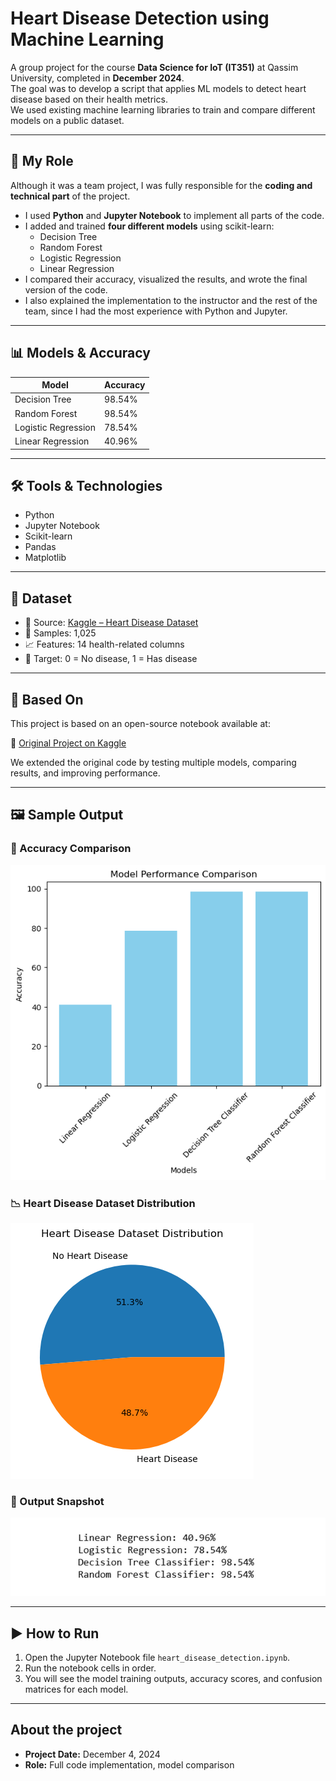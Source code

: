 # Heart Disease Detection using Machine Learning

A group project for the course **Data Science for IoT (IT351)** at Qassim University, completed in **December 2024**.  
The goal was to develop a script that applies ML models to detect heart disease based on their health metrics.  
We used existing machine learning libraries to train and compare different models on a public dataset.

---

## 🧩 My Role

Although it was a team project, I was fully responsible for the **coding and technical part** of the project.

- I used **Python** and **Jupyter Notebook** to implement all parts of the code.
- I added and trained **four different models** using scikit-learn:
  - Decision Tree  
  - Random Forest  
  - Logistic Regression  
  - Linear Regression
- I compared their accuracy, visualized the results, and wrote the final version of the code.
- I also explained the implementation to the instructor and the rest of the team, since I had the most experience with Python and Jupyter.

---

## 📊 Models & Accuracy

| Model                | Accuracy   |
|---------------------|------------|
| Decision Tree        | 98.54%     |
| Random Forest        | 98.54%     |
| Logistic Regression  | 78.54%     |
| Linear Regression    | 40.96%     |

---

## 🛠️ Tools & Technologies

- Python
- Jupyter Notebook
- Scikit-learn
- Pandas
- Matplotlib

---

## 📂 Dataset

- 📌 Source: [Kaggle – Heart Disease Dataset](https://www.kaggle.com/datasets/johnsmith88/heart-disease-dataset)
- 🧪 Samples: 1,025
- 📈 Features: 14 health-related columns
- 🎯 Target: 0 = No disease, 1 = Has disease

---

## 📎 Based On

This project is based on an open-source notebook available at:

🔗 [Original Project on Kaggle](https://www.kaggle.com/code/syedali110/heart-disease-detection/notebook)

We extended the original code by testing multiple models, comparing results, and improving performance.


---

## 🖼️ Sample Output

### 🎯 Accuracy Comparison
![Accuracy Chart](images/accuracy_chart.png)

### 📉 Heart Disease Dataset Distribution
![Heart Disease Dataset Distribution](images/Heart_Disease_Dataset_Distribution.png)

### 🧾 Output Snapshot
![Sample Output](images/sample_output.png)

---

## ▶️ How to Run

1. Open the Jupyter Notebook file `heart_disease_detection.ipynb`.
2. Run the notebook cells in order.
3. You will see the model training outputs, accuracy scores, and confusion matrices for each model.

---

## About the project
  
- **Project Date:** December 4, 2024  
- **Role:** Full code implementation, model comparison
